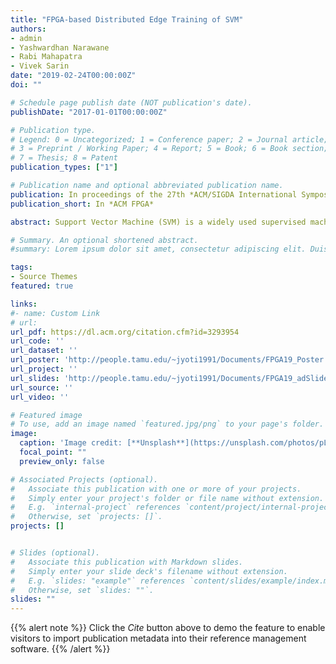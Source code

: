 ```yaml
---
title: "FPGA-based Distributed Edge Training of SVM"
authors:
- admin
- Yashwardhan Narawane
- Rabi Mahapatra
- Vivek Sarin
date: "2019-02-24T00:00:00Z"
doi: ""

# Schedule page publish date (NOT publication's date).
publishDate: "2017-01-01T00:00:00Z"

# Publication type.
# Legend: 0 = Uncategorized; 1 = Conference paper; 2 = Journal article;
# 3 = Preprint / Working Paper; 4 = Report; 5 = Book; 6 = Book section;
# 7 = Thesis; 8 = Patent
publication_types: ["1"]

# Publication name and optional abbreviated publication name.
publication: In proceedings of the 27th *ACM/SIGDA International Symposium on Field Programmable Gate Arrays* 2019
publication_short: In *ACM FPGA*

abstract: Support Vector Machine (SVM) is a widely used supervised machine learning algorithm for classification. Training SVM is challenging due to high computational cost and memory requirements. More often such training is handled at back end servers leading to significant communication and energy overheads. This approach is unsuitable for edge analytics which is a growing trend with various IoT applications. Enabling efficient training on the edge requires a distributed computing approach that has negligible communication overhead and an energy-efficient hardware design to execute it. In this paper, we present a scalable FPGA-based design for distributed SVM training amenable for edge-based learning. Specifically, we implement a pipelined QRSVM IP logic on Xilinx Virtex UltraScale+ VU9P FPGA. Each synthesized IP core operates at 125 MHz with a power dissipation of 39 Watts. We evaluate the training time, parallel speedup, scalability, and energy efficiency of the proposed design on five SVM benchmarks on a multiple FPGA system comprising up to eight FPGA units. When compared with software implementation on the traditional embedded system edge processors like ARM Cortex-A15, the proposed FPGA implementation is around 3x to 24x faster and 2x to 8x more energy efficient on the above benchmarks.

# Summary. An optional shortened abstract.
#summary: Lorem ipsum dolor sit amet, consectetur adipiscing elit. Duis posuere tellus ac convallis placerat. Proin tincidunt magna sed ex sollicitudin condimentum.

tags:
- Source Themes
featured: true

links:
#- name: Custom Link
# url: 
url_pdf: https://dl.acm.org/citation.cfm?id=3293954
url_code: ''
url_dataset: ''
url_poster: 'http://people.tamu.edu/~jyoti1991/Documents/FPGA19_Poster.pdf'
url_project: ''
url_slides: 'http://people.tamu.edu/~jyoti1991/Documents/FPGA19_adSlide.pdf'
url_source: ''
url_video: ''

# Featured image
# To use, add an image named `featured.jpg/png` to your page's folder. 
image:
  caption: 'Image credit: [**Unsplash**](https://unsplash.com/photos/pLCdAaMFLTE)'
  focal_point: ""
  preview_only: false

# Associated Projects (optional).
#   Associate this publication with one or more of your projects.
#   Simply enter your project's folder or file name without extension.
#   E.g. `internal-project` references `content/project/internal-project/index.md`.
#   Otherwise, set `projects: []`.
projects: []


# Slides (optional).
#   Associate this publication with Markdown slides.
#   Simply enter your slide deck's filename without extension.
#   E.g. `slides: "example"` references `content/slides/example/index.md`.
#   Otherwise, set `slides: ""`.
slides: ""
---
```


{{% alert note %}}
Click the *Cite* button above to demo the feature to enable visitors to import publication metadata into their reference management software.
{{% /alert %}}
